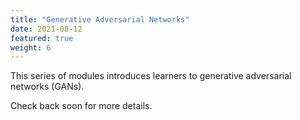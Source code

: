 ```yaml
---
title: "Generative Adversarial Networks"
date: 2021-08-12
featured: true
weight: 6
---
```


This series of modules introduces learners to generative adversarial networks (GANs).

Check back soon for more details.